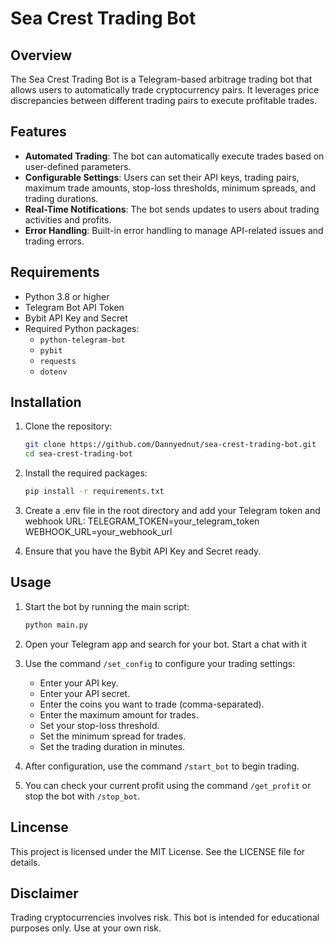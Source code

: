 # Sea Crest Trading Bot

## Overview
The Sea Crest Trading Bot is a Telegram-based arbitrage trading bot that allows users to automatically trade cryptocurrency pairs. It leverages price discrepancies between different trading pairs to execute profitable trades.

## Features
- **Automated Trading**: The bot can automatically execute trades based on user-defined parameters.
- **Configurable Settings**: Users can set their API keys, trading pairs, maximum trade amounts, stop-loss thresholds, minimum spreads, and trading durations.
- **Real-Time Notifications**: The bot sends updates to users about trading activities and profits.
- **Error Handling**: Built-in error handling to manage API-related issues and trading errors.

## Requirements
- Python 3.8 or higher
- Telegram Bot API Token
- Bybit API Key and Secret
- Required Python packages:
  - `python-telegram-bot`
  - `pybit`
  - `requests`
  - `dotenv`
  
## Installation
1. Clone the repository:
   ```bash
   git clone https://github.com/Dannyednut/sea-crest-trading-bot.git
   cd sea-crest-trading-bot

2. Install the required packages:
    ```bash
    pip install -r requirements.txt

3. Create a .env file in the root directory and add your Telegram token and webhook URL:
    TELEGRAM_TOKEN=your_telegram_token
    WEBHOOK_URL=your_webhook_url

4. Ensure that you have the Bybit API Key and Secret ready.

## Usage
1. Start the bot by running the main script:
    ```bash
    python main.py

2. Open your Telegram app and search for your bot. Start a chat with it

3. Use the command `/set_config` to configure your trading settings:
    - Enter your API key.
    - Enter your API secret.
    - Enter the coins you want to trade (comma-separated).
    - Enter the maximum amount for trades.
    - Set your stop-loss threshold.
    - Set the minimum spread for trades.
    - Set the trading duration in minutes.

4. After configuration, use the command `/start_bot` to begin trading.

5. You can check your current profit using the command `/get_profit` or stop the bot with `/stop_bot`.

## Lincense
This project is licensed under the MIT License. See the LICENSE file for details.

## Disclaimer
Trading cryptocurrencies involves risk. This bot is intended for educational purposes only. Use at your own risk.
